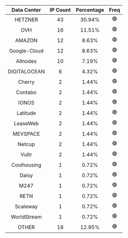 | Data Center | IP Count | Percentage | Freq |
|:------------:|:--------:|:-----------:|:-----:|
| HETZNER | 43 | 30.94% | 🟢 |
| OVH | 16 | 11.51% | 🟢 |
| AMAZON | 12 | 8.63% | 🟢 |
| Google-Cloud | 12 | 8.63% | 🟢 |
| Allnodes | 10 | 7.19% | 🟢 |
| DIGITALOCEAN | 6 | 4.32% | 🟢 |
| Cherry | 2 | 1.44% | 🟢 |
| Contabo | 2 | 1.44% | 🟢 |
| IONOS | 2 | 1.44% | 🟢 |
| Latitude | 2 | 1.44% | 🟢 |
| LeaseWeb | 2 | 1.44% | 🟢 |
| MEVSPACE | 2 | 1.44% | 🟢 |
| Netcup | 2 | 1.44% | 🟢 |
| Vultr | 2 | 1.44% | 🟢 |
| Coolhousing | 1 | 0.72% | 🟢 |
| Daisy | 1 | 0.72% | 🟢 |
| M247 | 1 | 0.72% | 🟢 |
| RETN | 1 | 0.72% | 🟢 |
| Scaleway | 1 | 0.72% | 🟢 |
| WorldStream | 1 | 0.72% | 🟢 |
| OTHER | 18 | 12.95% | 🟢 |